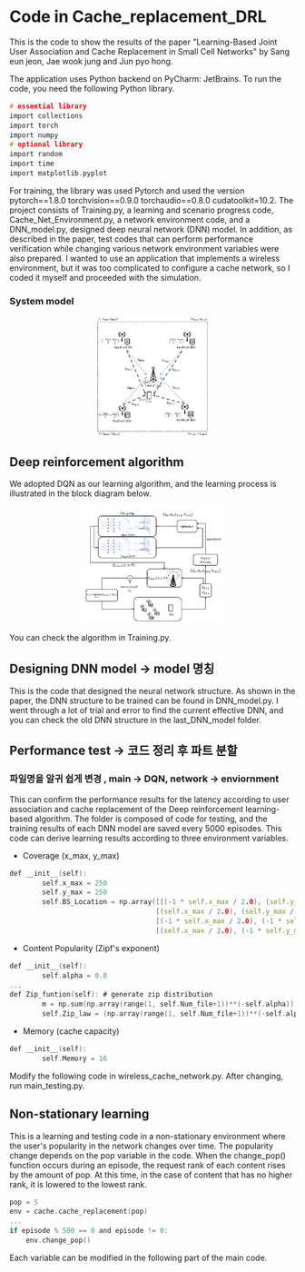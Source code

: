 # Code in Cache_replacement_DRL
This is the code to show the results of the paper "Learning-Based Joint User Association and Cache Replacement in Small Cell Networks" by Sang eun jeon, Jae wook jung and Jun pyo hong.

The application uses Python backend on PyCharm: JetBrains. To run the code, you need the following Python library.
```c
# essential library
import collections
import torch
import numpy
# optional library
import random
import time
import matplotlib.pyplot
```

For training, the library was used Pytorch and used the version pytorch==1.8.0 torchvision==0.9.0 torchaudio==0.8.0 cudatoolkit=10.2. The project consists of Training.py, a learning and scenario progress code, Cache_Net_Environment.py, a network environment code, and a DNN_model.py, designed deep neural network (DNN) model. In addition, as described in the paper, test codes that can perform performance verification while changing various network environment variables were also prepared. I wanted to use an application that implements a wireless environment, but it was too complicated to configure a cache network, so I coded it myself and proceeded with the simulation.


### System model
<p align="center"><img src="./figure/System_model.png" width="40%" height="40%"/></p>

## Deep reinforcement algorithm

We adopted DQN as our learning algorithm, and the learning process is illustrated in the block diagram below.
<p align="center"><img src="./figure/Block_diagram.png" width="50%" height="50%"/></p>
You can check the algorithm in Training.py.

## Designing DNN model -> model 명칭
This is the code that designed the neural network structure. As shown in the paper, the DNN structure to be trained can be found in DNN_model.py. I went through a lot of trial and error to find the current effective DNN, and you can check the old DNN structure in the last_DNN_model folder.


## Performance test -> 코드 정리 후 파트 분할
### 파일명을 알귀 쉽게 변경 , main -> DQN, network -> enviornment
This can confirm the performance results for the latency according to user association and cache replacement of the Deep reinforcement learning-based algorithm. The folder is composed of code for testing, and the training results of each DNN model are saved every 5000 episodes. This code can derive learning results according to three environment variables.

* Coverage (x_max, y_max)
```c
def __init__(self):
        self.x_max = 250
        self.y_max = 250
        self.BS_Location = np.array([[(-1 * self.x_max / 2.0), (self.y_max / 2.0)],
                                    [(self.x_max / 2.0), (self.y_max / 2.0)],
                                    [(-1 * self.x_max / 2.0), (-1 * self.y_max / 2.0)],
                                    [(self.x_max / 2.0), (-1 * self.y_max / 2.0)]]) # SBS location
```
* Content Popularity (Zipf's exponent)
```c
def __init__(self):
        self.alpha = 0.8
...
def Zip_funtion(self): # generate zip distribution
        m = np.sum(np.array(range(1, self.Num_file+1))**(-self.alpha))
        self.Zip_law = (np.array(range(1, self.Num_file+1))**(-self.alpha)) / m
```
* Memory (cache capacity)
```c
def __init__(self):
        self.Memory = 16
```
Modify the following code in wireless_cache_network.py. After changing, run main_testing.py.

## Non-stationary learning 
This is a learning and testing code in a non-stationary environment where the user's popularity in the network changes over time. The popularity change depends on the pop variable in the code. When the change_pop() function occurs during an episode, the request rank of each content rises by the amount of pop. At this time, in the case of content that has no higher rank, it is lowered to the lowest rank.
```c
pop = 5
env = cache.cache_replacement(pop)
...
if episode % 500 == 0 and episode != 0:
    env.change_pop()
```
Each variable can be modified in the following part of the main code.

